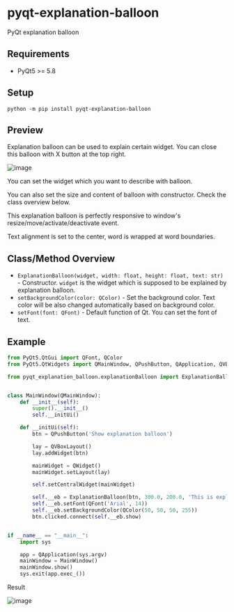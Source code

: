 # pyqt-explanation-balloon
PyQt explanation balloon

## Requirements
* PyQt5 >= 5.8

## Setup
`python -m pip install pyqt-explanation-balloon`

## Preview

Explanation balloon can be used to explain certain widget. You can close this balloon with X button at the top right. 

![image](https://user-images.githubusercontent.com/55078043/189249105-9ce31fd1-164b-4b35-af6d-af623ff2f56a.png)

You can set the widget which you want to describe with balloon. 

You can also set the size and content of balloon with constructor. Check the class overview below.

This explanation balloon is perfectly responsive to window's resize/move/activate/deactivate event.

Text alignment is set to the center, word is wrapped at word boundaries.

## Class/Method Overview
* `ExplanationBalloon(widget, width: float, height: float, text: str)` - Constructor. `widget` is the widget which is supposed to be explained by explanation balloon.
* `setBackgroundColor(color: QColor)` - Set the background color. Text color will be also changed automatically based on background color. 
* `setFont(font: QFont)` - Default function of Qt. You can set the font of text.

## Example
```python
from PyQt5.QtGui import QFont, QColor
from PyQt5.QtWidgets import QMainWindow, QPushButton, QApplication, QVBoxLayout, QWidget

from pyqt_explanation_balloon.explanationBalloon import ExplanationBalloon


class MainWindow(QMainWindow):
    def __init__(self):
        super().__init__()
        self.__initUi()

    def __initUi(self):
        btn = QPushButton('Show explanation balloon')

        lay = QVBoxLayout()
        lay.addWidget(btn)

        mainWidget = QWidget()
        mainWidget.setLayout(lay)

        self.setCentralWidget(mainWidget)

        self.__eb = ExplanationBalloon(btn, 300.0, 200.0, 'This is explanation balloon made out of PyQt')
        self.__eb.setFont(QFont('Arial', 14))
        self.__eb.setBackgroundColor(QColor(50, 50, 50, 255))
        btn.clicked.connect(self.__eb.show)


if __name__ == "__main__":
    import sys

    app = QApplication(sys.argv)
    mainWindow = MainWindow()
    mainWindow.show()
    sys.exit(app.exec_())
```

Result

![image](https://user-images.githubusercontent.com/55078043/189249567-076f8141-1fc7-4e46-b6ba-29f87ab645a6.png)
